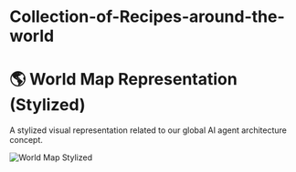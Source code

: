 # Collection-of-Recipes-around-the-world
# 🌎 World Map Representation (Stylized)

A stylized visual representation related to our global AI agent architecture concept.

![World Map Stylized](https://Ishita95-harvad/Agentic-RAGs-The-Dominant-AI-Agent-Architecture-of-2025/main/inbox_7974466_eb5cfed908d25e9ff2f8605dd6f98116_AlbedoBase_XL_A_stylized_representation_of_a_world_map_where_d_1.jpg)
